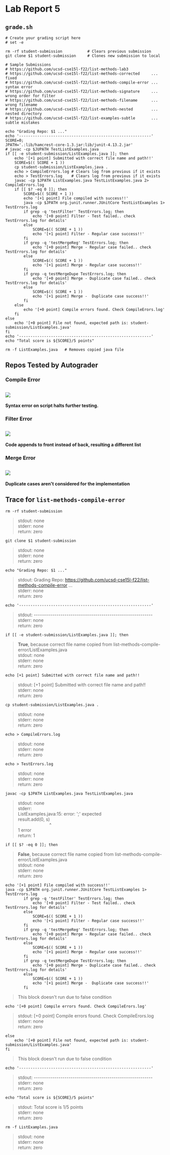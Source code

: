 # Lab Report 5
## `grade.sh`
```
# Create your grading script here
# set -e

rm -rf student-submission           # Clears previous submission
git clone $1 student-submission     # Clones new submission to local

# Sample Submissions
# https://github.com/ucsd-cse15l-f22/list-methods-lab3
# https://github.com/ucsd-cse15l-f22/list-methods-corrected     ... fixed
# https://github.com/ucsd-cse15l-f22/list-methods-compile-error ... syntax error
# https://github.com/ucsd-cse15l-f22/list-methods-signature     ... wrong order for filter
# https://github.com/ucsd-cse15l-f22/list-methods-filename      ... wrong filename
# https://github.com/ucsd-cse15l-f22/list-methods-nested        ... nested directory
# https://github.com/ucsd-cse15l-f22/list-examples-subtle       ... subtle mistakes

echo "Grading Repo: $1 ..."
echo '----------------------------------------------------------'
SCORE=0;
JPATH='.:lib/hamcrest-core-1.3.jar:lib/junit-4.13.2.jar'
# javac -cp $JUPATH TestListExamples.java
if [[ -e student-submission/ListExamples.java ]]; then
    echo '[+1 point] Submitted with correct file name and path!!'
    SCORE=$(( SCORE + 1 ))
    cp student-submission/ListExamples.java .
    echo > CompileErrors.log # Clears log from previous if it exists
    echo > TestErrors.log    # Clears log from previous if it exists
    javac -cp $JPATH ListExamples.java TestListExamples.java 2> CompileErrors.log
    if [[ $? -eq 0 ]]; then
        SCORE=$(( SCORE + 1 ))
        echo '[+1 point] File compiled with success!!'
        java -cp $JPATH org.junit.runner.JUnitCore TestListExamples 1> TestErrors.log
        if grep -q 'testFilter' TestErrors.log; then
            echo '[+0 point] Filter - Test failed.. check TestErrors.log for details'
        else
            SCORE=$(( SCORE + 1 ))
            echo '[+1 point] Filter - Regular case success!!'
        fi
        if grep -q 'testMergeReg' TestErrors.log; then
            echo '[+0 point] Merge - Regular case failed.. check TestErrors.log for details'
        else
            SCORE=$(( SCORE + 1 ))
            echo '[+1 point] Merge - Regular case success!!'
        fi
        if grep -q testMergeDupe TestErrors.log; then
            echo '[+0 point] Merge - Duplicate case failed.. check TestErrors.log for details'
        else
            SCORE=$(( SCORE + 1 ))
            echo '[+1 point] Merge -  Duplicate case success!!'
        fi
    else
        echo '[+0 point] Compile errors found. Check CompileErors.log'
    fi
else
    echo '[+0 point] File not found, expected path is: student-submission/ListExamples.java'
fi
echo '----------------------------------------------------------'
echo "Total score is ${SCORE}/5 points"

rm -f ListExamples.java   # Removes copied java file
```

## Repos Tested by Autograder
### Compile Error
![](./compile.png)
---
**Syntax error on script halts further testing.**

### Filter Error
![](./filter.png)
---
**Code appends to front instead of back, resulting a different list**

### Merge Error
![](./merge.png)
---
**Duplicate cases aren't considered for the implementation**

## Trace for `list-methods-compile-error`

`rm -rf student-submission`
> stdout: none <br> stderr: none <br> return: zero

`git clone $1 student-submission`
> stdout: none <br> stderr: none <br> return: zero

`echo "Grading Repo: $1 ..."`
> stdout: Grading Repo: https://github.com/ucsd-cse15l-f22/list-methods-compile-error ... <br> stderr: none <br> return: zero

`echo '----------------------------------------------------------'`
> stdout: ---------------------------------------------------------- <br> stderr: none <br> return: zero

`if [[ -e student-submission/ListExamples.java ]]; then`
> **True**, because correct file name copied from list-methods-compile-error/ListExamples.java <br> stdout: none <br> stderr: none <br> return: zero

`echo [+1 point] Submitted with correct file name and path!!`
> stdout: [+1 point] Submitted with correct file name and path!! <br> stderr: none <br> return: zero

`cp student-submission/ListExamples.java .`
> stdout: none <br> stderr: none <br> return: zero

`echo > CompileErrors.log`
> stdout: none <br> stderr: none <br> return: zero

`echo > TestErrors.log`
> stdout: none <br> stderr: none <br> return: zero
    
`javac -cp $JPATH ListExamples.java TestListExamples.java`
> stdout: none <br> stderr: <br> ListExamples.java:15: error: ';' expected <br>         result.add(0, s)
<br>&nbsp;&nbsp;&nbsp;&nbsp;&nbsp;&nbsp;&nbsp;&nbsp;&nbsp;&nbsp;&nbsp;&nbsp;&nbsp;&nbsp;&nbsp;&nbsp;&nbsp;&nbsp;&nbsp;&nbsp;&nbsp;&nbsp;&nbsp;&nbsp; ^ <br> 1 error <br> return: 1

`if [[ $? -eq 0 ]]; then`
> **False**, because correct file name copied from list-methods-compile-error/ListExamples.java <br> stdout: none <br> stderr: none <br> return: zero

```
echo '[+1 point] File compiled with success!!'
java -cp $JPATH org.junit.runner.JUnitCore TestListExamples 1> TestErrors.log
        if grep -q 'testFilter' TestErrors.log; then
            echo '[+0 point] Filter - Test failed.. check TestErrors.log for details'
        else
            SCORE=$(( SCORE + 1 ))
            echo '[+1 point] Filter - Regular case success!!'
        fi
        if grep -q 'testMergeReg' TestErrors.log; then
            echo '[+0 point] Merge - Regular case failed.. check TestErrors.log for details'
        else
            SCORE=$(( SCORE + 1 ))
            echo '[+1 point] Merge - Regular case success!!'
        fi
        if grep -q testMergeDupe TestErrors.log; then
            echo '[+0 point] Merge - Duplicate case failed.. check TestErrors.log for details'
        else
            SCORE=$(( SCORE + 1 ))
            echo '[+1 point] Merge -  Duplicate case success!!'
        fi
```
> This block doesn't run due to false condition

`echo '[+0 point] Compile errors found. Check CompileErors.log'`
> stdout: [+0 point] Compile errors found. Check CompileErors.log <br> stderr: none <br> return: zero

```
else
    echo '[+0 point] File not found, expected path is: student-submission/ListExamples.java'
fi
```
> This block doesn't run due to false condition

`echo '----------------------------------------------------------'`
> stdout: ---------------------------------------------------------- <br> stderr: none <br> return: zero

`echo "Total score is ${SCORE}/5 points"`
> stdout: Total score is 1/5 points <br> stderr: none <br> return: zero

`rm -f ListExamples.java`
> stdout: none <br> stderr: none <br> return: zero
